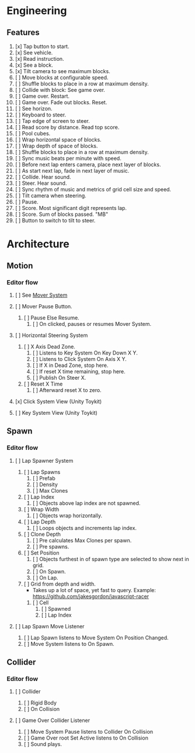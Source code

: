 # Engineering

## Features

1. [x] Tap button to start.
1. [x] See vehicle.
1. [x] Read instruction.
1. [x] See a block.
1. [x] Tilt camera to see maximum blocks.
1. [ ] Move blocks at configurable speed.
1. [ ] Shuffle blocks to place in a row at maximum density.
1. [ ] Collide with block: See game over.
1. [ ] Game over. Restart.
1. [ ] Game over. Fade out blocks. Reset.
1. [ ] See horizon.
1. [ ] Keyboard to steer.
1. [ ] Tap edge of screen to steer.
1. [ ] Read score by distance. Read top score.
1. [ ] Pool cubes.
1. [ ] Wrap horizontal space of blocks.
1. [ ] Wrap depth of space of blocks.
1. [ ] Shuffle blocks to place in a row at maximum density.
1. [ ] Sync music beats per minute with speed.
1. [ ] Before next lap enters camera, place next layer of blocks.
1. [ ] As start next lap, fade in next layer of music.
1. [ ] Collide. Hear sound.
1. [ ] Steer. Hear sound.
1. [ ] Sync rhythm of music and metrics of grid cell size and speed.
1. [ ] Tilt camera when steering.
1. [ ] Pause.
1. [ ] Score. Most significant digit represents lap.
1. [ ] Score. Sum of blocks passed.  "MB"
1. [ ] Button to switch to tilt to steer.

# Architecture

## Motion

### Editor flow

1. [ ] See [Mover System](LudumDare42/Assets/Scripts/MoverSystem.cs)

1. [ ] Mover Pause Button.
    1. [ ] Pause Else Resume.
        1. [ ] On clicked, pauses or resumes Mover System.

1. [ ] Horizontal Steering System
    1. [ ] X Axis Dead Zone.
        1. [ ] Listens to Key System On Key Down X Y.
        1. [ ] Listens to Click System On Axis X Y.
        1. [ ] If X in Dead Zone, stop here.
        1. [ ] If reset X time remaining, stop here.
        1. [ ] Publish On Steer X.
    1. [ ] Reset X Time
        1. [ ] Afterward reset X to zero.

1. [x] Click System View (Unity Toykit)
1. [ ] Key System View (Unity Toykit)

## Spawn

### Editor flow

1. [ ] Lap Spawner System
    1. [ ] Lap Spawns
        1. [ ] Prefab
        1. [ ] Density
        1. [ ] Max Clones
    1. [ ] Lap Index
        1. [ ] Objects above lap index are not spawned.
    1. [ ] Wrap Width
        1. [ ] Objects wrap horizontally.
    1. [ ] Lap Depth
        1. [ ] Loops objects and increments lap index.
    1. [ ] Clone Depth
        1. [ ] Pre calculates Max Clones per spawn.
        1. [ ] Pre spawns.
    1. [ ] Set Position
        1. [ ] Objects furthest in of spawn type are selected to show next in grid.
        1. [ ] On Spawn.
        1. [ ] On Lap.
    1. [ ] Grid from depth and width.
        - Takes up a lot of space, yet fast to query.  Example: <https://github.com/jakesgordon/javascript-racer>
        1. [ ] Cell
            1. [ ] Spawned
            1. [ ] Lap Index

1. [ ] Lap Spawn Move Listener
    1. [ ] Lap Spawn listens to Move System On Position Changed.
    1. [ ] Move System listens to On Spawn.

## Collider

### Editor flow

1. [ ] Collider
    1. [ ] Rigid Body
    1. [ ] On Collision

1. [ ] Game Over Collider Listener
    1. [ ] Move System Pause listens to Collider On Collision
    1. [ ] Game Over root Set Active listens to On Collision
    1. [ ] Sound plays.
